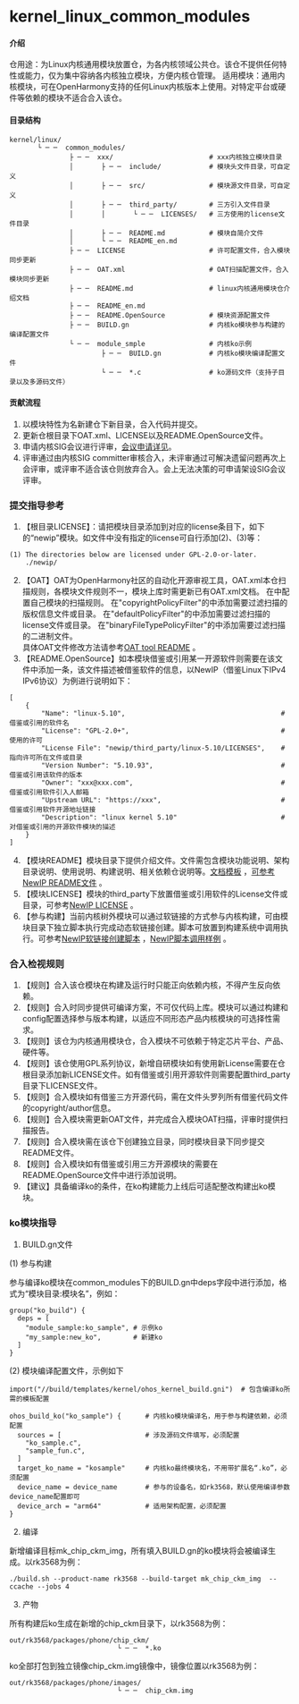 # kernel_linux_common_modules

#### 介绍
仓用途：为Linux内核通用模块放置仓，为各内核领域公共仓。该仓不提供任何特性或能力，仅为集中容纳各内核独立模块，方便内核仓管理。
适用模块：通用内核模块，可在OpenHarmony支持的任何Linux内核版本上使用。对特定平台或硬件等依赖的模块不适合合入该仓。

#### 目录结构

```
kernel/linux/
       └ ─ ─  common_modules/
               ├ ─ ─  xxx/                        # xxx内核独立模块目录
               │       ├ ─ ─  include/            # 模块头文件目录，可自定义
               │       ├ ─ ─  src/                # 模块源文件目录，可自定义
               │       ├ ─ ─  third_party/        # 三方引入文件目录
               │       │       └ ─ ─  LICENSES/   # 三方使用的license文件目录
               │       ├ ─ ─  README.md           # 模块自简介文件
               │       └ ─ ─  README_en.md
               ├ ─ ─  LICENSE                     # 许可配置文件，合入模块同步更新
               ├ ─ ─  OAT.xml                     # OAT扫描配置文件，合入模块同步更新
               ├ ─ ─  README.md                   # linux内核通用模块仓介绍文档
               ├ ─ ─  README_en.md
               ├ ─ ─  README.OpenSource           # 模块资源配置文件
               ├ ─ ─  BUILD.gn                    # 内核ko模块参与构建的编译配置文件
               └ ─ ─  module_smple                # 内核ko示例
                       ├ ─ ─  BUILD.gn            # 内核ko模块编译配置文件
                       └ ─ ─  *.c                 # ko源码文件（支持子目录以及多源码文件）

```

#### 贡献流程

1.  以模块特性为名新建仓下新目录，合入代码并提交。
2.  更新仓根目录下OAT.xml、LICENSE以及README.OpenSource文件。
3.  申请内核SIG会议进行评审，[会议申请详见](https://gitee.com/openharmony/community/blob/master/sig/sig_kernel/sig_kernel_cn.md#%E4%BC%9A%E8%AE%AE)。
4.  评审通过由内核SIG committer审核合入，未评审通过可解决遗留问题再次上会评审，或评审不适合该仓则放弃合入。会上无法决策的可申请架设SIG会议评审。

### 提交指导参考

1. 【根目录LICENSE】：请把模块目录添加到对应的license条目下，如下的“newip”模块。如文件中没有指定的license可自行添加(2)、(3)等：
```
(1) The directories below are licensed under GPL-2.0-or-later.
    ./newip/
```
2. 【OAT】OAT为OpenHarmony社区的自动化开源审视工具，OAT.xml本仓扫描规则，各模块文件规则不一，模块上库时需更新已有OAT.xml文档。
    在<policylist>中配置自己模块的扫描规则。
	在"copyrightPolicyFilter"的<filefilter>中添加需要过滤扫描的版权信息文件或目录。
	在"defaultPolicyFilter"的<filefilter>中添加需要过滤扫描的license文件或目录。
	在"binaryFileTypePolicyFilter"的<filefilter>中添加需要过滤扫描的二进制文件。	
	具体OAT文件修改方法请参考[OAT tool README](https://gitee.com/openharmony-sig/tools_oat/blob/master/README_zh.md) 。
3. 【README.OpenSource】如本模块借鉴或引用某一开源软件则需要在该文件中添加一条，该文件描述被借鉴软件的信息，以NewIP（借鉴Linux下IPv4 IPv6协议）为例进行说明如下：
```
[
    {
        "Name": "linux-5.10",										# 借鉴或引用的软件名
        "License": "GPL-2.0+",										# 使用的许可
        "License File": "newip/third_party/linux-5.10/LICENSES",	# 指向许可所在文件或目录
        "Version Number": "5.10.93",								# 借鉴或引用该软件的版本
        "Owner": "xxx@xxx.com",										# 借鉴或引用软件引入人邮箱
        "Upstream URL": "https://xxx",								# 借鉴或引用软件开源地址链接
        "Description": "linux kernel 5.10"							# 对借鉴或引用的开源软件模块的描述
    }
]
```
4. 【模块README】模块目录下提供介绍文件。文件需包含模块功能说明、架构目录说明、使用说明、构建说明、相关依赖仓说明等。[文档模板](https://gitee.com/openharmony/docs/blob/master/zh-cn/contribute/template/README-template.md) ，[可参考NewIP README文件](https://gitee.com/openharmony-sig/kernel_linux_common_modules/blob/master/newip/README_zh.md) 。
5. 【模块LICENSE】模块的third_party下放置借鉴或引用软件的License文件或目录，可参考[NewIP LICENSE](https://gitee.com/openharmony-sig/kernel_linux_common_modules/tree/master/newip/third_party/linux-5.10/LICENSES) 。
6. 【参与构建】当前内核树外模块可以通过软链接的方式参与内核构建，可由模块目录下独立脚本执行完成动态软链接创建。脚本可放置到构建系统中调用执行。可参考[NewIP软链接创建脚本](https://gitee.com/openharmony-sig/kernel_linux_common_modules/blob/master/newip/apply_newip.sh) ，[NewIP脚本调用样例](https://gitee.com/openharmony/device_board_hihope/blob/master/rk3568/kernel/build_kernel.sh) 。

### 合入检视规则

1. 【规则】合入该仓模块在构建及运行时只能正向依赖内核，不得产生反向依赖。
2. 【规则】合入时同步提供可编译方案，不可仅代码上库。模块可以通过构建和config配置选择参与版本构建，以适应不同形态产品内核模块的可选择性需求。
3. 【规则】该仓为内核通用模块仓，合入模块不可依赖于特定芯片平台、产品、硬件等。
4. 【规则】该仓使用GPL系列协议，新增自研模块如有使用新License需要在仓根目录添加新LICENSE文件。如有借鉴或引用开源软件则需要配置third_party目录下LICENSE文件。
5. 【规则】合入模块如有借鉴三方开源代码，需在文件头罗列所有借鉴代码文件的copyright/author信息。
6. 【规则】合入模块需更新OAT文件，并完成合入模块OAT扫描，评审时提供扫描报告。
7. 【规则】合入模块需在该仓下创建独立目录，同时模块目录下同步提交README文件。
8. 【规则】合入模块如有借鉴或引用三方开源模块的需要在README.OpenSource文件中进行添加说明。
9. 【建议】具备编译ko的条件，在ko构建能力上线后可适配整改构建出ko模块。

### ko模块指导

1. BUILD.gn文件

(1) 参与构建

参与编译ko模块在common_modules下的BUILD.gn中deps字段中进行添加，格式为“模块目录:模块名”，例如：
```
group("ko_build") {
  deps = [ 
    "module_sample:ko_sample", # 示例ko
    "my_sample:new_ko",        # 新建ko
  ]
}
```

(2) 模块编译配置文件，示例如下
```
import("//build/templates/kernel/ohos_kernel_build.gni")  # 包含编译ko所需的模板配置

ohos_build_ko("ko_sample") {      # 内核ko模块编译名，用于参与构建依赖，必须配置
  sources = [                     # 涉及源码文件填写，必须配置
    "ko_sample.c",
    "sample_fun.c",
  ]
  target_ko_name = "kosample"     # 内核ko最终模块名，不用带扩展名“.ko”，必须配置
  device_name = device_name       # 参与的设备名，如rk3568，默认使用编译参数device_name配置即可
  device_arch = "arm64"           # 适用架构配置，必须配置
}
```

2. 编译

新增编译目标mk_chip_ckm_img，所有填入BUILD.gn的ko模块将会被编译生成。以rk3568为例：
```
./build.sh --product-name rk3568 --build-target mk_chip_ckm_img  --ccache --jobs 4
```

3. 产物

所有构建后ko生成在新增的chip_ckm目录下，以rk3568为例：
```
out/rk3568/packages/phone/chip_ckm/
                           └ ─ ─  *.ko
```
ko全部打包到独立镜像chip_ckm.img镜像中，镜像位置以rk3568为例：
```
out/rk3568/packages/phone/images/
                           └ ─ ─  chip_ckm.img
```